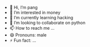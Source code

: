 - 👋 Hi, I’m pang
- 👀 I’m interested in money
- 🌱 I’m currently learning hacking
- 💞️ I’m looking to collaborate on python
- 📫 How to reach me ...
- 😄 Pronouns: male
- ⚡ Fun fact: ...

<!---
stormduplooy/stormduplooy is a ✨ special ✨ repository because its `README.md` (this file) appears on your GitHub profile.
You can click the Preview link to take a look at your changes.
--->
